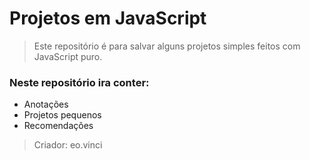 # Projetos em JavaScript
> Este repositório é para salvar alguns projetos simples feitos com JavaScript puro.
### Neste repositório ira conter:
- Anotações
- Projetos pequenos
- Recomendações

> Criador:  eo.vinci
